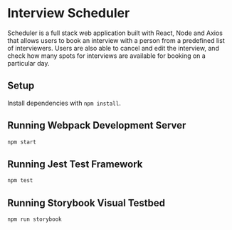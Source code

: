 # Interview Scheduler

Scheduler is a full stack web application built with React, Node and Axios that allows users to book an interview with a person from a predefined list of interviewers. Users are also able to cancel and edit the interview, and check how many spots for interviews are available for booking on a particular day.

## Setup

Install dependencies with `npm install`.

## Running Webpack Development Server

```sh
npm start
```

## Running Jest Test Framework

```sh
npm test
```

## Running Storybook Visual Testbed

```sh
npm run storybook
```

